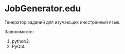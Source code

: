 JobGenerator.edu
================

Генератор заданий для изучающих иностранный язык.


Зависимости:  
1. python3;  
2. PyQt4.
